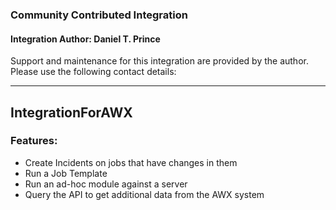 ### Community Contributed Integration
#### Integration Author: Daniel T. Prince
Support and maintenance for this integration are provided by the author. Please use the following contact details:
***
## IntegrationForAWX
### Features:
 - Create Incidents on jobs that have changes in them
 - Run a Job Template
 - Run an ad-hoc module against a server
 - Query the API to get additional data from the AWX system